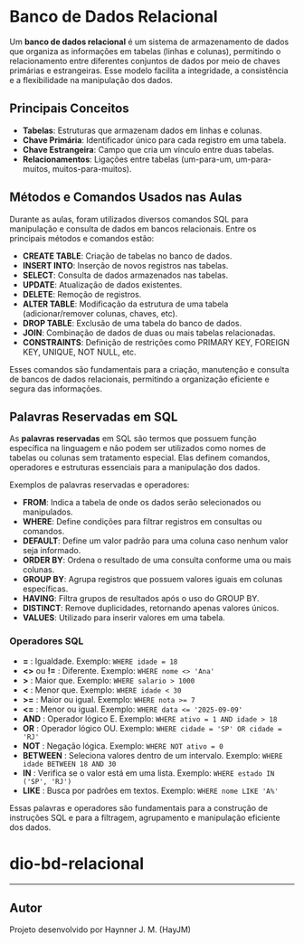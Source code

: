 # Banco de Dados Relacional

Um **banco de dados relacional** é um sistema de armazenamento de dados que organiza as informações em tabelas (linhas e colunas), permitindo o relacionamento entre diferentes conjuntos de dados por meio de chaves primárias e estrangeiras. Esse modelo facilita a integridade, a consistência e a flexibilidade na manipulação dos dados.

## Principais Conceitos

- **Tabelas**: Estruturas que armazenam dados em linhas e colunas.
- **Chave Primária**: Identificador único para cada registro em uma tabela.
- **Chave Estrangeira**: Campo que cria um vínculo entre duas tabelas.
- **Relacionamentos**: Ligações entre tabelas (um-para-um, um-para-muitos, muitos-para-muitos).

## Métodos e Comandos Usados nas Aulas

Durante as aulas, foram utilizados diversos comandos SQL para manipulação e consulta de dados em bancos relacionais. Entre os principais métodos e comandos estão:

- **CREATE TABLE**: Criação de tabelas no banco de dados.
- **INSERT INTO**: Inserção de novos registros nas tabelas.
- **SELECT**: Consulta de dados armazenados nas tabelas.
- **UPDATE**: Atualização de dados existentes.
- **DELETE**: Remoção de registros.
- **ALTER TABLE**: Modificação da estrutura de uma tabela (adicionar/remover colunas, chaves, etc).
- **DROP TABLE**: Exclusão de uma tabela do banco de dados.
- **JOIN**: Combinação de dados de duas ou mais tabelas relacionadas.
- **CONSTRAINTS**: Definição de restrições como PRIMARY KEY, FOREIGN KEY, UNIQUE, NOT NULL, etc.

Esses comandos são fundamentais para a criação, manutenção e consulta de bancos de dados relacionais, permitindo a organização eficiente e segura das informações.

## Palavras Reservadas em SQL

As **palavras reservadas** em SQL são termos que possuem função específica na linguagem e não podem ser utilizados como nomes de tabelas ou colunas sem tratamento especial. Elas definem comandos, operadores e estruturas essenciais para a manipulação dos dados.

Exemplos de palavras reservadas e operadores:

- **FROM**: Indica a tabela de onde os dados serão selecionados ou manipulados.
- **WHERE**: Define condições para filtrar registros em consultas ou comandos.
- **DEFAULT**: Define um valor padrão para uma coluna caso nenhum valor seja informado.
- **ORDER BY**: Ordena o resultado de uma consulta conforme uma ou mais colunas.
- **GROUP BY**: Agrupa registros que possuem valores iguais em colunas específicas.
- **HAVING**: Filtra grupos de resultados após o uso do GROUP BY.
- **DISTINCT**: Remove duplicidades, retornando apenas valores únicos.
- **VALUES**: Utilizado para inserir valores em uma tabela.

### Operadores SQL

- **=** : Igualdade. Exemplo: `WHERE idade = 18`
- **<>** ou **!=** : Diferente. Exemplo: `WHERE nome <> 'Ana'`
- **>** : Maior que. Exemplo: `WHERE salario > 1000`
- **<** : Menor que. Exemplo: `WHERE idade < 30`
- **>=** : Maior ou igual. Exemplo: `WHERE nota >= 7`
- **<=** : Menor ou igual. Exemplo: `WHERE data <= '2025-09-09'`
- **AND** : Operador lógico E. Exemplo: `WHERE ativo = 1 AND idade > 18`
- **OR** : Operador lógico OU. Exemplo: `WHERE cidade = 'SP' OR cidade = 'RJ'`
- **NOT** : Negação lógica. Exemplo: `WHERE NOT ativo = 0`
- **BETWEEN** : Seleciona valores dentro de um intervalo. Exemplo: `WHERE idade BETWEEN 18 AND 30`
- **IN** : Verifica se o valor está em uma lista. Exemplo: `WHERE estado IN ('SP', 'RJ')`
- **LIKE** : Busca por padrões em textos. Exemplo: `WHERE nome LIKE 'A%'`

Essas palavras e operadores são fundamentais para a construção de instruções SQL e para a filtragem, agrupamento e manipulação eficiente dos dados.
# dio-bd-relacional

---
## Autor

Projeto desenvolvido por Haynner J. M. (HayJM)